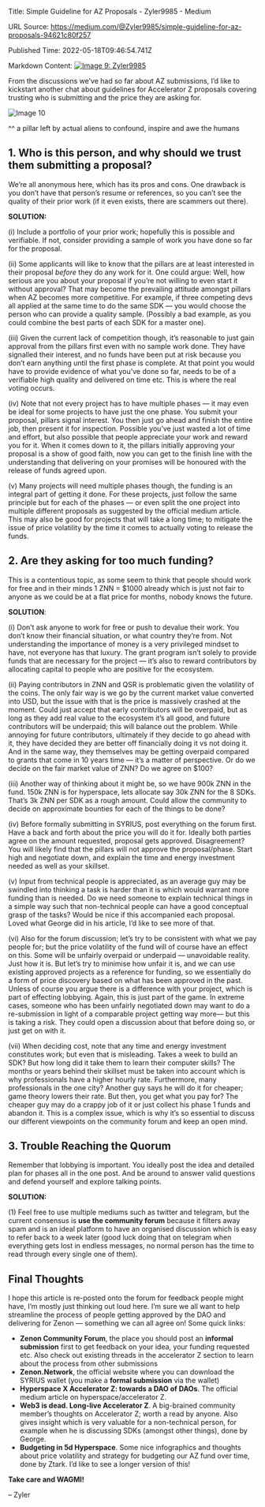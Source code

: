 Title: Simple Guideline for AZ Proposals - Zyler9985 - Medium

URL Source: https://medium.com/@Zyler9985/simple-guideline-for-az-proposals-94621c80f257

Published Time: 2022-05-18T09:46:54.741Z

Markdown Content:
[![Image 9: Zyler9985](https://miro.medium.com/v2/resize:fill:44:44/1*KaL4NYzSxXL6fDt1krksEA.png)](https://medium.com/@Zyler9985?source=post_page---byline--94621c80f257--------------------------------)

From the discussions we’ve had so far about AZ submissions, I’d like to kickstart another chat about guidelines for Accelerator Z proposals covering trusting who is submitting and the price they are asking for.

![Image 10](https://miro.medium.com/v2/resize:fit:700/0*uT_a0b52Q526ZCnd.jpg)

^^ a pillar left by actual aliens to confound, inspire and awe the humans

## 1\. Who is this person, and why should we trust them submitting a proposal?

We’re all anonymous here, which has its pros and cons. One drawback is you don’t have that person’s resume or references, so you can’t see the quality of their prior work (if it even exists, there are scammers out there).

**SOLUTION:**

(i) Include a portfolio of your prior work; hopefully this is possible and verifiable. If not, consider providing a sample of work you have done so far for the proposal.

(ii) Some applicants will like to know that the pillars are at least interested in their proposal _before_ they do any work for it. One could argue: Well, how serious are you about your proposal if you’re not willing to even start it without approval? That may become the prevailing attitude amongst pillars when AZ becomes more competitive. For example, if three competing devs all applied at the same time to do the same SDK — you would choose the person who can provide a quality sample. (Possibly a bad example, as you could combine the best parts of each SDK for a master one).

(iii) Given the current lack of competition though, it’s reasonable to just gain approval from the pillars first even with no sample work done. They have signalled their interest, and no funds have been put at risk because you don’t earn anything until the first phase is complete. At that point you would have to provide evidence of what you’ve done so far, needs to be of a verifiable high quality and delivered on time etc. This is where the real voting occurs.

(iv) Note that not every project has to have multiple phases — it may even be ideal for some projects to have just the one phase. You submit your proposal, pillars signal interest. You then just go ahead and finish the entire job, then present it for inspection. Possible you’ve just wasted a lot of time and effort, but also possible that people appreciate your work and reward you for it. When it comes down to it, the pillars initially approving your proposal is a show of good faith, now you can get to the finish line with the understanding that delivering on your promises will be honoured with the release of funds agreed upon.

(v) Many projects will need multiple phases though, the funding is an integral part of getting it done. For these projects, just follow the same principle but for each of the phases — or even split the one project into multiple different proposals as suggested by the official medium article. This may also be good for projects that will take a long time; to mitigate the issue of price volatility by the time it comes to actually voting to release the funds.

## 2\. Are they asking for too much funding?

This is a contentious topic, as some seem to think that people should work for free and in their minds 1 ZNN = $1000 already which is just not fair to anyone as we could be at a flat price for months, nobody knows the future.

**SOLUTION**:

(i) Don’t ask anyone to work for free or push to devalue their work. You don’t know their financial situation, or what country they’re from. Not understanding the importance of money is a very privileged mindset to have, not everyone has that luxury. The grant program isn’t solely to provide funds that are necessary for the project — it’s also to reward contributors by allocating capital to people who are positive for the ecosystem.

(ii) Paying contributors in ZNN and QSR is problematic given the volatility of the coins. The only fair way is we go by the current market value converted into USD, but the issue with that is the price is massively crashed at the moment. Could just accept that early contributors will be overpaid, but as long as they add real value to the ecosystem it’s all good, and future contributors will be underpaid; this will balance out the problem. While annoying for future contributors, ultimately if they decide to go ahead with it, they have decided they are better off financially doing it vs not doing it. And in the same way, they themselves may be getting overpaid compared to grants that come in 10 years time — it’s a matter of perspective. Or do we decide on the fair market value of ZNN? Do we agree on $100?

(iii) Another way of thinking about it might be, so we have 900k ZNN in the fund. 150k ZNN is for hyperspace, lets allocate say 30k ZNN for the 8 SDKs. That’s 3k ZNN per SDK as a rough amount. Could allow the community to decide on approximate bounties for each of the things to be done?

(iv) Before formally submitting in SYRIUS, post everything on the forum first. Have a back and forth about the price you will do it for. Ideally both parties agree on the amount requested, proposal gets approved. Disagreement? You will likely find that the pillars will not approve the proposal/phase. Start high and negotiate down, and explain the time and energy investment needed as well as your skillset.

(v) Input from technical people is appreciated, as an average guy may be swindled into thinking a task is harder than it is which would warrant more funding than is needed. Do we need someone to explain technical things in a simple way such that non-technical people can have a good conceptual grasp of the tasks? Would be nice if this accompanied each proposal. Loved what George did in his article, I’d like to see more of that.

(vi) Also for the forum discussion; let’s try to be consistent with what we pay people for; but the price volatility of the fund will of course have an effect on this. Some will be unfairly overpaid or underpaid — unavoidable reality. Just how it is. But let’s try to minimise how unfair it is, and we can use existing approved projects as a reference for funding, so we essentially do a form of price discovery based on what has been approved in the past. Unless of course you argue there is a difference with your project, which is part of effecting lobbying. Again, this is just part of the game. In extreme cases, someone who has been unfairly negotiated down may want to do a re-submission in light of a comparable project getting way more— but this is taking a risk. They could open a discussion about that before doing so, or just get on with it.

(vii) When deciding cost, note that any time and energy investment constitutes work; but even that is misleading. Takes a week to build an SDK? But how long did it take them to learn their computer skills? The months or years behind their skillset must be taken into account which is why professionals have a higher hourly rate. Furthermore, many professionals in the one city? Another guy says he will do it for cheaper; game theory lowers their rate. But then, you get what you pay for? The cheaper guy may do a crappy job of it or just collect his phase 1 funds and abandon it. This is a complex issue, which is why it’s so essential to discuss our different viewpoints on the community forum and keep an open mind.

## 3\. Trouble Reaching the Quorum

Remember that lobbying is important. You ideally post the idea and detailed plan for phases all in the one post. And be around to answer valid questions and defend yourself and explore talking points.

**SOLUTION:**

(1) Feel free to use multiple mediums such as twitter and telegram, but the current consensus is **use the community forum** because it filters away spam and is an ideal platform to have an organised discussion which is easy to refer back to a week later (good luck doing that on telegram when everything gets lost in endless messages, no normal person has the time to read through every single one of them).

## Final Thoughts

I hope this article is re-posted onto the forum for feedback people might have, I’m mostly just thinking out loud here. I’m sure we all want to help streamline the process of people getting approved by the DAO and delivering for Zenon — something we can all agree on! Some quick links:

-   **Zenon Community Forum**, the place you should post an **informal submission** first to get feedback on your idea, your funding requested etc. Also check out existing threads in the accelerator Z section to learn about the process from other submissions
-   **Zenon.Network**, the official website where you can download the SYRIUS wallet (you make a **formal submission** via the wallet)
-   **Hyperspace X Accelerator Z: towards a DAO of DAOs**. The official medium article on hyperspace/accelerator Z.
-   **Web3 is dead. Long-live Accelerator Z**. A big-brained community member’s thoughts on Accelerator Z; worth a read by anyone. Also gives insight which is very valuable for a non-technical person, for example when he is discussing SDKs (amongst other things), done by George.
-   **Budgeting in 5d Hyperspace**. Some nice infographics and thoughts about price volatility and strategy for budgeting our AZ fund over time, done by Ztark. I’d like to see a longer version of this!

**Take care and WAGMI!**

– Zyler
